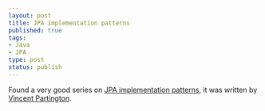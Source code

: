 ```yaml
--- 
layout: post
title: JPA implementation patterns
published: true
tags: 
- Java
- JPA
type: post
status: publish
---
```

Found a very good series on [JPA implementation patterns](http://blog.xebia.com/2009/07/13/jpa-implementation-patterns-wrap-up/), it was written by [Vincent Partington](http://blog.xebia.com/author/vpartington/).
